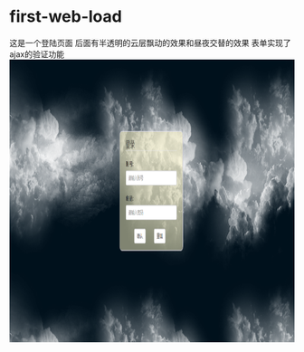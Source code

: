 # first-web-load
这是一个登陆页面
后面有半透明的云层飘动的效果和昼夜交替的效果
表单实现了ajax的验证功能
<img src="https://github.com/Ljhandnds123/first-web-load/blob/master/背景.png" width="850" height="500"/>
